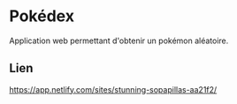 # Pokédex

Application web permettant d'obtenir un pokémon aléatoire.

## Lien

https://app.netlify.com/sites/stunning-sopapillas-aa21f2/
